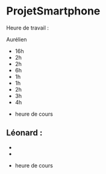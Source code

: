 # ProjetSmartphone

Heure de travail :

Aurélien
 - 16h
 - 2h
 - 2h
 - 6h
 - 1h
 - 1h
 - 2h
 - 3h
 - 4h
 + heure de cours
 
 Léonard :
 - 
 - 
 - 
 + heure de cours
